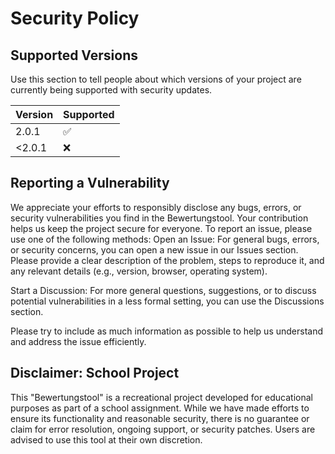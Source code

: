 # Security Policy

## Supported Versions

Use this section to tell people about which versions of your project are
currently being supported with security updates.

| Version | Supported          |
| ------- | ------------------ |
| 2.0.1   | :white_check_mark: |
| <2.0.1  | :x:                |

## Reporting a Vulnerability

We appreciate your efforts to responsibly disclose any bugs, errors, or security vulnerabilities you find in the Bewertungstool. Your contribution helps us keep the project secure for everyone.
To report an issue, please use one of the following methods:
Open an Issue:
  For general bugs, errors, or security concerns, you can open a new issue in our Issues section. Please provide a clear description of the problem, steps to reproduce it, and any relevant details (e.g., version, browser, operating system).

Start a Discussion: 
  For more general questions, suggestions, or to discuss potential vulnerabilities in a less formal setting, you can use the Discussions section.
  
Please try to include as much information as possible to help us understand and address the issue efficiently.

## Disclaimer: School Project
This "Bewertungstool" is a recreational project developed for educational purposes as part of a school assignment. While we have made efforts to ensure its functionality and reasonable security, there is no guarantee or claim for error resolution, ongoing support, or security patches. Users are advised to use this tool at their own discretion.

